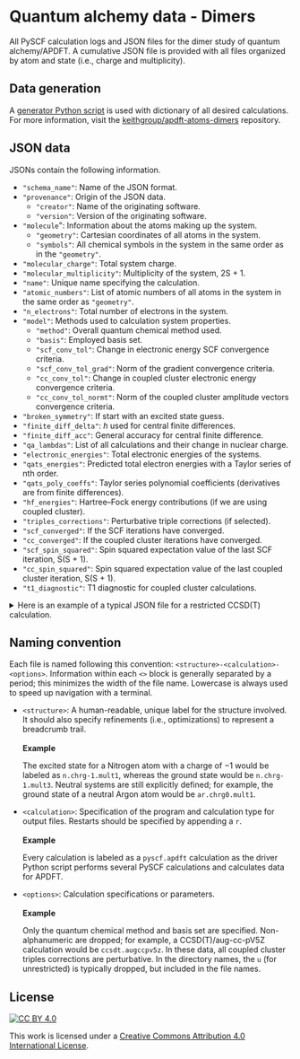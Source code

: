 # Quantum alchemy data - Dimers

All PySCF calculation logs and JSON files for the dimer study of quantum alchemy/APDFT.
A cumulative JSON file is provided with all files organized by atom and state (i.e., charge and multiplicity).

## Data generation

A [generator Python script](https://github.com/keithgroup/apdft-atoms-dimers/blob/main/scripts/pyscf-calc-generator/generate-pyscf.apdft-calculations.py) is used with dictionary of all desired calculations.
For more information, visit the [keithgroup/apdft-atoms-dimers](https://github.com/keithgroup/apdft-atoms-dimers) repository.

## JSON data

JSONs contain the following information.

- `"schema_name"`: Name of the JSON format.
- `"provenance"`: Origin of the JSON data.
    - `"creator"`: Name of the originating software.
    - `"version"`: Version of the originating software.
- `"molecule`": Information about the atoms making up the system.
    - `"geometry"`: Cartesian coordinates of all atoms in the system.
    - `"symbols"`: All chemical symbols in the system in the same order as in the `"geometry"`.
- `"molecular_charge"`: Total system charge.
- `"molecular_multiplicity"`: Multiplicity of the system, 2S + 1.
- `"name"`: Unique name specifying the calculation.
- `"atomic_numbers"`: List of atomic numbers of all atoms in the system in the same order as `"geometry"`.
- `"n_electrons"`: Total number of electrons in the system.
- `"model"`: Methods used to calculation system properties.
    - `"method"`: Overall quantum chemical method used.
    - `"basis"`: Employed basis set.
    - `"scf_conv_tol"`: Change in electronic energy SCF convergence criteria.
    - `"scf_conv_tol_grad"`: Norm of the gradient convergence criteria.
    - `"cc_conv_tol"`: Change in coupled cluster electronic energy convergence criteria.
    - `"cc_conv_tol_normt"`: Norm of the coupled cluster amplitude vectors convergence criteria.
- `"broken_symmetry"`: If start with an excited state guess.
- `"finite_diff_delta"`: $h$ used for central finite differences.
- `"finite_diff_acc"`: General accuracy for central finite difference.
- `"qa_lambdas"`: List of all calculations and their change in nuclear charge.
- `"electronic_energies"`: Total electronic energies of the systems.
- `"qats_energies"`: Predicted total electron energies with a Taylor series of nth order.
- `"qats_poly_coeffs"`: Taylor series polynomial coefficients (derivatives are from finite differences).
- `"hf_energies"`: Hartree&ndash;Fock energy contributions (if we are using coupled cluster).
- `"triples_corrections"`: Perturbative triple corrections (if selected).
- `"scf_converged"`: If the SCF iterations have converged.
- `"cc_converged"`: If the coupled cluster iterations have converged.
- `"scf_spin_squared"`: Spin squared expectation value of the last SCF iteration, S(S + 1).
- `"cc_spin_squared"`: Spin squared expectation value of the last coupled cluster iteration, S(S + 1).
- `"t1_diagnostic"`: T1 diagnostic for coupled cluster calculations.

<details>
<summary>Here is an example of a typical JSON file for a restricted CCSD(T) calculation.</summary>

```json
{
    "schema_name": "pyscf_qa_output",
    "provenance": {
        "creator": "PySCF",
        "version": "1.7.6"
    },
    "molecule": {
        "geometry": [[0.0, 0.0, 0.0], [1.0, 0.0, 0.0]],
        "symbols": [ "C", "H" ]
    },
    "molecular_charge": 1,
    "molecular_multiplicity": 1,
    "name": "c.h.chrg1.mult1.sep1.00-pyscf-ccsdt.ccpv5z",
    "atomic_numbers": [ 6, 1 ],
    "n_electrons": 6,
    "model": {
        "method": "CCSD(T)",
        "basis": "cc-pV5Z",
        "scf_conv_tol": 1e-09,
        "scf_conv_tol_grad": 1e-06,
        "cc_conv_tol": 1e-05,
        "cc_conv_tol_normt": 1e-07
    },
    "broken_symmetry": false,
    "finite_diff_delta": 0.01,
    "finite_diff_acc": 2,
    "qa_lambdas": [-2.0, -1.75, -1.5, -1.25, -1.0, -0.75, -0.5, -0.25, -0.02, -0.01, 0.0, 0.01, 0.02, 0.25, 0.5, 0.75, 1.0],
    "electronic_energies": [-15.168011627351744, -17.437652214354884, -19.871649392713696, -22.472909760910394, -25.243713749492237, -28.185775141987605, -31.30046405063705, -34.589032292721846, -37.769158718628724, -37.91080265134425, -38.0527287122824, -38.194936980292034, -38.33742753403346, -41.69279835543476, -45.51040751530531, -49.50653347347145, -53.681841227320525],
    "qats_energies": {
        "0": [-38.052728712282445, -38.052728712282445, -38.052728712282445, -38.052728712282445, -38.052728712282445, -38.052728712282445, -38.052728712282445, -38.052728712282445, -38.052728712282445, -38.052728712282445, -38.052728712282445, -38.052728712282445, -38.052728712282445, -38.052728712282445, -38.052728712282445, -38.052728712282445, -38.052728712282445],
        "1": [-9.639295817503822, -13.19097492935115, -16.742654041198477, -20.294333153045805, -23.846012264893133, -27.39769137674046, -30.94937048858779, -34.50104960043512, -37.76859438333466, -37.91066154780855, -38.052728712282445, -38.19479587675634, -38.33686304123023, -41.60440782412977, -45.1560869359771, -48.70776604782443, -52.259445159671756],
        "2": [-15.283437245369, -17.512270710060427, -19.91748359437264, -22.49907589830564, -25.257047621859428, -28.191398765034002, -31.302129327829363, -34.58923931024551, -37.769158797477445, -37.91080265134425, -38.052728712282445, -38.194936980292034, -38.33742745537302, -41.692597533940166, -45.508845775218674, -49.50147343611797, -53.67048051663805],
        "3": [-15.178431136671875, -17.441924820835595, -19.87318414226604, -22.473439641299507, -25.243921858272287, -28.185861333520677, -31.30048860738097, -34.58903422018946, -37.769158692471336, -37.910802638218485, -38.052728712282445, -38.1949369934178, -38.337427560379126, -41.692802623996215, -45.51048649566707, -49.507010867631294, -53.68360628022519],
        "4": [-15.165878215006781, -17.434566528619314, -19.869212319395444, -22.47152421746145, -25.243137300668216, -28.185613094591265, -31.300439572530717, -34.58903115551132, -37.769158692345805, -37.91080263821064, -38.052728712282445, -38.194936993409954, -38.337427560253595, -41.692799559318075, -45.51043746081681, -49.50676262870188, -53.68282172262112]
    },
    "qats_poly_coeffs": [ -38.052728712282445, -14.206716447389311, -1.4110353569662948, -0.01312576358714068, 0.000784557604068444 ],
    "hf_energies": [-15.039397542797753, -17.306196946924697, -19.737151429446005, -22.33531689869329, -25.10306490226627, -28.042151890664666, -31.153962053106543, -34.43975796926096, -37.61745025305918, -37.758991404930605, -37.90081496635595, -38.04292101965761, -38.18530964699626, -41.53842403217207, -45.353806396989455, -49.34798452680033, -53.5216388132588],
    "triples_corrections": [-0.0023661770818066406, -0.002436591869254029, -0.0025221436893826266, -0.0026078797235260425, -0.0026825528418877014, -0.00274280659433309, -0.002790309777751178, -0.0028274750394940026, -0.0028536473448671044, -0.0028546165697939012, -0.0028555718050823236, -0.002856513055472478, -0.002857440325737153, -0.002874928905159725, -0.0028858628597366407, -0.002889514215818352, -0.002888325121872548],
    "scf_converged": [true, true, true, true, true, true, true, true, true, true, true, true, true, true, true, true, true],
    "cc_converged": [true, true, true, true, true, true, true, true, true, true, true, true, true, true, true, true, true],
    "t1_diagnostic": [0.018119050921357415, 0.015978960043895925, 0.014191612668712038, 0.012705161238841719, 0.011449031767649684, 0.01039494390889384, 0.009528368157857136, 0.00881696695589493, 0.00826086273579403, 0.008238268808428295, 0.008215785680011089, 0.008193410988157634, 0.00817114240042732, 0.007683329542885144, 0.007188483963259352, 0.006709734936384963, 0.006233299357290182]
}
```

</details>

## Naming convention

Each file is named following this convention: `<structure>-<calculation>-<options>`.
Information within each `<>` block is generally separated by a period; this minimizes the width of the file name.
Lowercase is always used to speed up navigation with a terminal.

- `<structure>`: A human-readable, unique label for the structure involved.
    It should also specify refinements (i.e., optimizations) to represent a breadcrumb trail.
    <br><br>
    **Example**

    The excited state for a Nitrogen atom with a charge of $-1$ would be labeled as `n.chrg-1.mult1`, whereas the ground state would be `n.chrg-1.mult3`.
    Neutral systems are still explicitly defined; for example, the ground state of a neutral Argon atom would be `ar.chrg0.mult1`.

- `<calculation>`: Specification of the program and calculation type for output files.
    Restarts should be specified by appending a `r`.
    <br><br>
    **Example**

    Every calculation is labeled as a `pyscf.apdft` calculation as the driver Python script performs several PySCF calculations and calculates data for APDFT.

- `<options>`: Calculation specifications or parameters.
    <br><br>
    **Example**

    Only the quantum chemical method and basis set are specified.
    Non-alphanumeric are dropped; for example, a CCSD(T)/aug-cc-pV5Z calculation would be `ccsdt.augccpv5z`.
    In these data, all coupled cluster triples corrections are perturbative.
    In the directory names, the `u` (for unrestricted) is typically dropped, but included in the file names.

## License

[![CC BY 4.0][cc-by-shield]][cc-by]

This work is licensed under a
[Creative Commons Attribution 4.0 International License][cc-by].

[cc-by]: http://creativecommons.org/licenses/by/4.0/
[cc-by-shield]: https://img.shields.io/badge/License-CC%20BY%204.0-lightgrey.svg
